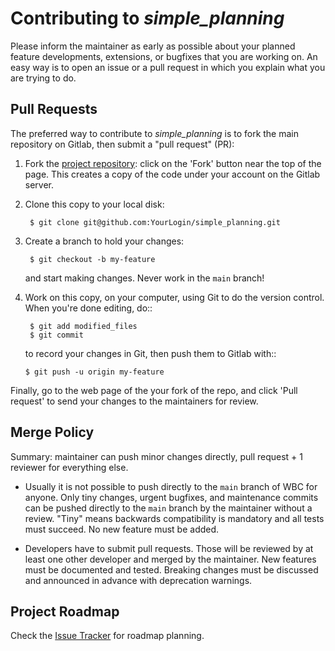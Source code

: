 # Contributing to *simple_planning*

Please inform the maintainer as early as possible about your planned
feature developments, extensions, or bugfixes that you are working on.
An easy way is to open an issue or a pull request in which you explain
what you are trying to do.

## Pull Requests

The preferred way to contribute to *simple_planning* is to fork the main repository on Gitlab, then submit a "pull request"
(PR):

1. Fork the [project repository](git@github.com:brean/simple_planning):
   click on the 'Fork' button near the top of the page. This creates a copy of
   the code under your account on the Gitlab server.

3. Clone this copy to your local disk:

        $ git clone git@github.com:YourLogin/simple_planning.git

4. Create a branch to hold your changes:

        $ git checkout -b my-feature

    and start making changes. Never work in the ``main`` branch!

5. Work on this copy, on your computer, using Git to do the version
   control. When you're done editing, do::

        $ git add modified_files
        $ git commit

    to record your changes in Git, then push them to Gitlab with::

       $ git push -u origin my-feature

Finally, go to the web page of the your fork of the repo,
and click 'Pull request' to send your changes to the maintainers for review.

## Merge Policy

Summary: maintainer can push minor changes directly, pull request + 1 reviewer for everything else.

* Usually it is not possible to push directly to the `main` branch of WBC for anyone. Only tiny changes, urgent bugfixes, and maintenance commits can be pushed directly to the `main` branch by the maintainer without a review. "Tiny" means backwards compatibility is mandatory and all tests must succeed. No new feature must be added.

* Developers have to submit pull requests. Those will be reviewed by at least one other developer and merged by the maintainer. New features must be documented and tested. Breaking changes must be discussed and announced in advance with deprecation warnings.

## Project Roadmap

Check the [Issue Tracker](https://github.com/brean/simple_planning/issues) for roadmap planning. 